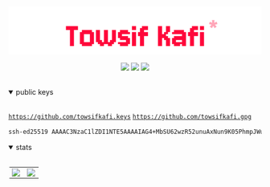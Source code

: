 
<center>

![Banner](assets/banner.png)
</center>

<div align="center">
<div style="gap: 5px;">

[<img src="https://img.shields.io/static/v1?style=for-the-badge&message=Discord&color=5865F2&logo=Discord&logoColor=FFFFFF&label=">](https://discord.com/users/674660356819517440)
[<img src="https://img.shields.io/static/v1?style=for-the-badge&message=Twitter&color=1DA1F2&logo=Twitter&logoColor=FFFFFF&label=">](https://twitter.com/TowsifKafi)
[<img src="https://img.shields.io/static/v1?style=for-the-badge&message=Instagram&color=E4405F&logo=Instagram&logoColor=FFFFFF&label=">](https://www.instagram.com/towsif.kafi/)

</div>
</div>

<br>


<details open>
<summary>public keys</summary>
<br>

[`https://github.com/towsifkafi.keys`](https://github.com/towsifkafi.keys) [`https://github.com/towsifkafi.gpg`](https://github.com/towsifkafi.gpg)

```sh
ssh-ed25519 AAAAC3NzaC1lZDI1NTE5AAAAIAG4+MbSU62wzR52unuAxNun9K05PhmpJWumcXSN2FVA
```
</details>

<details open>
<summary>stats</summary>
<br>
<table style="border-radius: 4px">
  <tr>
    <td align="center">
      <img align="left" src="https://gist.githubusercontent.com/towsifkafi/cdaa58809a6e4ca7aac1c6cb72255248/raw/github-metrics.svg">
    </td>
    <td align="center">
      <img align="right" src="https://gist.githubusercontent.com/towsifkafi/cdaa58809a6e4ca7aac1c6cb72255248/raw/github-activity.svg">
    </td>
  </tr>
</table>
</details>

  
